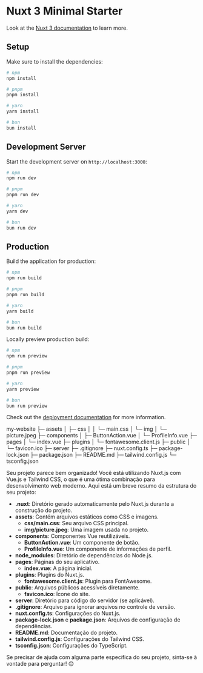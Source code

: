 # Nuxt 3 Minimal Starter

Look at the [Nuxt 3 documentation](https://nuxt.com/docs/getting-started/introduction) to learn more.

## Setup

Make sure to install the dependencies:

```bash
# npm
npm install

# pnpm
pnpm install

# yarn
yarn install

# bun
bun install
```

## Development Server

Start the development server on `http://localhost:3000`:

```bash
# npm
npm run dev

# pnpm
pnpm run dev

# yarn
yarn dev

# bun
bun run dev
```

## Production

Build the application for production:

```bash
# npm
npm run build

# pnpm
pnpm run build

# yarn
yarn build

# bun
bun run build
```

Locally preview production build:

```bash
# npm
npm run preview

# pnpm
pnpm run preview

# yarn
yarn preview

# bun
bun run preview
```

Check out the [deployment documentation](https://nuxt.com/docs/getting-started/deployment) for more information.



my-website
├─ assets
│  ├─ css
│  │  └─ main.css
│  └─ img
│     └─ picture.jpeg
├─ components
│  ├─ ButtonAction.vue
│  └─ ProfileInfo.vue
├─ pages
│  └─ index.vue
├─ plugins
│  └─ fontawesome.client.js
├─ public
│  └─ favicon.ico
├─ server
├─ .gitignore
├─ nuxt.config.ts
├─ package-lock.json
├─ package.json
├─ README.md
├─ tailwind.config.js
└─ tsconfig.json


Seu projeto parece bem organizado! Você está utilizando Nuxt.js com Vue.js e Tailwind CSS, o que é uma ótima combinação para desenvolvimento web moderno. Aqui está um breve resumo da estrutura do seu projeto:

- **.nuxt**: Diretório gerado automaticamente pelo Nuxt.js durante a construção do projeto.
- **assets**: Contém arquivos estáticos como CSS e imagens.
  - **css/main.css**: Seu arquivo CSS principal.
  - **img/picture.jpeg**: Uma imagem usada no projeto.
- **components**: Componentes Vue reutilizáveis.
  - **ButtonAction.vue**: Um componente de botão.
  - **ProfileInfo.vue**: Um componente de informações de perfil.
- **node_modules**: Diretório de dependências do Node.js.
- **pages**: Páginas do seu aplicativo.
  - **index.vue**: A página inicial.
- **plugins**: Plugins do Nuxt.js.
  - **fontawesome.client.js**: Plugin para FontAwesome.
- **public**: Arquivos públicos acessíveis diretamente.
  - **favicon.ico**: Ícone do site.
- **server**: Diretório para código do servidor (se aplicável).
- **.gitignore**: Arquivo para ignorar arquivos no controle de versão.
- **nuxt.config.ts**: Configurações do Nuxt.js.
- **package-lock.json** e **package.json**: Arquivos de configuração de dependências.
- **README.md**: Documentação do projeto.
- **tailwind.config.js**: Configurações do Tailwind CSS.
- **tsconfig.json**: Configurações do TypeScript.

Se precisar de ajuda com alguma parte específica do seu projeto, sinta-se à vontade para perguntar! 😊